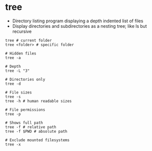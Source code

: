 # tree

- Directory listing program displaying a depth indented list of files
- Display directories and subdirectories as a nesting tree; like ls but recursive

```shell
tree # current folder
tree <folder> # specific folder

# Hidden files
tree -a

# Depth
tree -L "3"

# Directories only
tree -d

# File sizes
tree -s
tree -h # human readable sizes

# File permissions
tree -p

# Shows full path
tree -f # relative path
tree -f $PWD # absolute path

# Exclude mounted filesystems
tree -x
```
